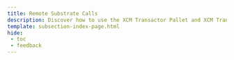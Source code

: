 ```yaml
---
title: Remote Substrate Calls
description: Discover how to use the XCM Transactor Pallet and XCM Transactor Precompile to remotely call substrate pallets on other chains in the ecosystem from Moonbeam
template: subsection-index-page.html
hide: 
 - toc
 - feedback
---
```

